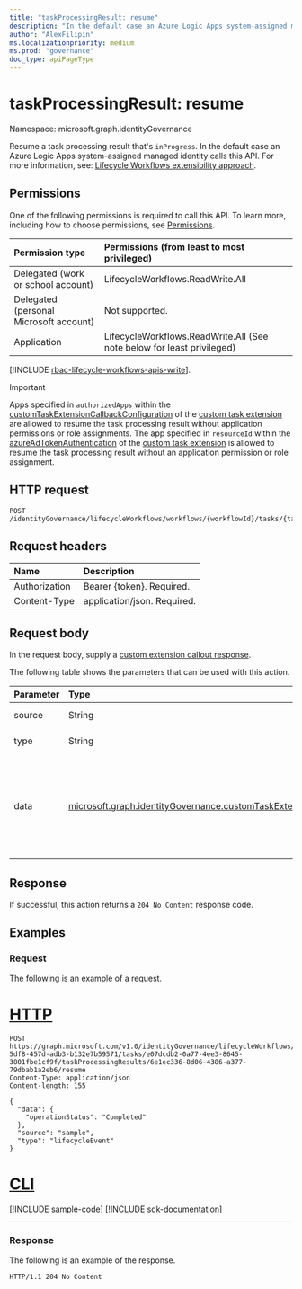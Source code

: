 ```yaml
---
title: "taskProcessingResult: resume"
description: "In the default case an Azure Logic Apps system-assigned managed identity calls this API to resume the task processing result that's in progress."
author: "AlexFilipin"
ms.localizationpriority: medium
ms.prod: "governance"
doc_type: apiPageType
---
```


# taskProcessingResult: resume

Namespace: microsoft.graph.identityGovernance

Resume a task processing result that's `inProgress`. In the default case an Azure Logic Apps system-assigned managed identity calls this API. For more information, see: [Lifecycle Workflows extensibility approach](/azure/active-directory/governance/lifecycle-workflow-extensibility).

## Permissions

One of the following permissions is required to call this API. To learn more, including how to choose permissions, see [Permissions](/graph/permissions-reference).

|Permission type|Permissions (from least to most privileged)|
|:---|:---|
|Delegated (work or school account)|LifecycleWorkflows.ReadWrite.All|
|Delegated (personal Microsoft account)|Not supported.|
|Application|LifecycleWorkflows.ReadWrite.All (See note below for least privileged)|

[!INCLUDE [rbac-lifecycle-workflows-apis-write](../includes/rbac-for-apis/rbac-lifecycle-workflows-apis-write.md)].

> [!IMPORTANT]
> Apps specified in `authorizedApps` within the [customTaskExtensionCallbackConfiguration](../resources/identitygovernance-customtaskextensioncallbackconfiguration.md) of the [custom task extension](../resources/identitygovernance-customtaskextension.md) are allowed to resume the task processing result without application permissions or role assignments.
> The app specified in `resourceId` within the [azureAdTokenAuthentication](../resources/identitygovernance-customtaskextensioncallbackconfiguration.md) of the [custom task extension](../resources/identitygovernance-customtaskextension.md) is allowed to resume the task processing result without an application permission or role assignment.

## HTTP request

<!-- {
  "blockType": "ignored"
}
-->
``` http
POST /identityGovernance/lifecycleWorkflows/workflows/{workflowId}/tasks/{taskId}/taskProcessingResults/{taskProcessingResultsId}/resume
```

## Request headers

|Name|Description|
|:---|:---|
|Authorization|Bearer {token}. Required.|
|Content-Type|application/json. Required.|

## Request body

In the request body, supply a [custom extension callout response](../resources/customextensioncalloutresponse.md).

The following table shows the parameters that can be used with this action.

|Parameter|Type|Description|
|:---|:---|:---|
|source|String|The source of the `taskProcessingResult`.|
|type|String|The type of the `taskProcessingResult`.|
|data|[microsoft.graph.identityGovernance.customTaskExtensionCallbackData](../resources/identitygovernance-customtaskextensioncallbackdata.md)|The customtaskextensionCallbackData of the taskProcessingResult. The logic app returns an operation status of whether or not it successfully ran. The taskprocessingresult resumes based on how the task was designed in the workflow.  |

## Response

If successful, this action returns a `204 No Content` response code.

## Examples

### Request

The following is an example of a request.

# [HTTP](#tab/http)
<!-- {
  "blockType": "request",
  "name": "lifecycleworkflows_taskprocessingresultthis.resume"
}
-->
``` http
POST https://graph.microsoft.com/v1.0/identityGovernance/lifecycleWorkflows/workflows/4f36da05-5df8-457d-adb3-b132e7b59571/tasks/e07dcdb2-0a77-4ee3-8645-3801fbe1cf9f/taskProcessingResults/6e1ec336-8d06-4386-a377-79dbab1a2eb6/resume
Content-Type: application/json
Content-length: 155

{
  "data": {
    "operationStatus": "Completed"
  },
  "source": "sample",
  "type": "lifecycleEvent"
}
```

# [CLI](#tab/cli)
[!INCLUDE [sample-code](../includes/snippets/cli/lifecycleworkflows-taskprocessingresultthisresume-cli-snippets.md)]
[!INCLUDE [sdk-documentation](../includes/snippets/snippets-sdk-documentation-link.md)]

---

### Response

The following is an example of the response.
<!-- {
  "blockType": "response",
  "truncated": true
}
-->
``` http
HTTP/1.1 204 No Content
```
